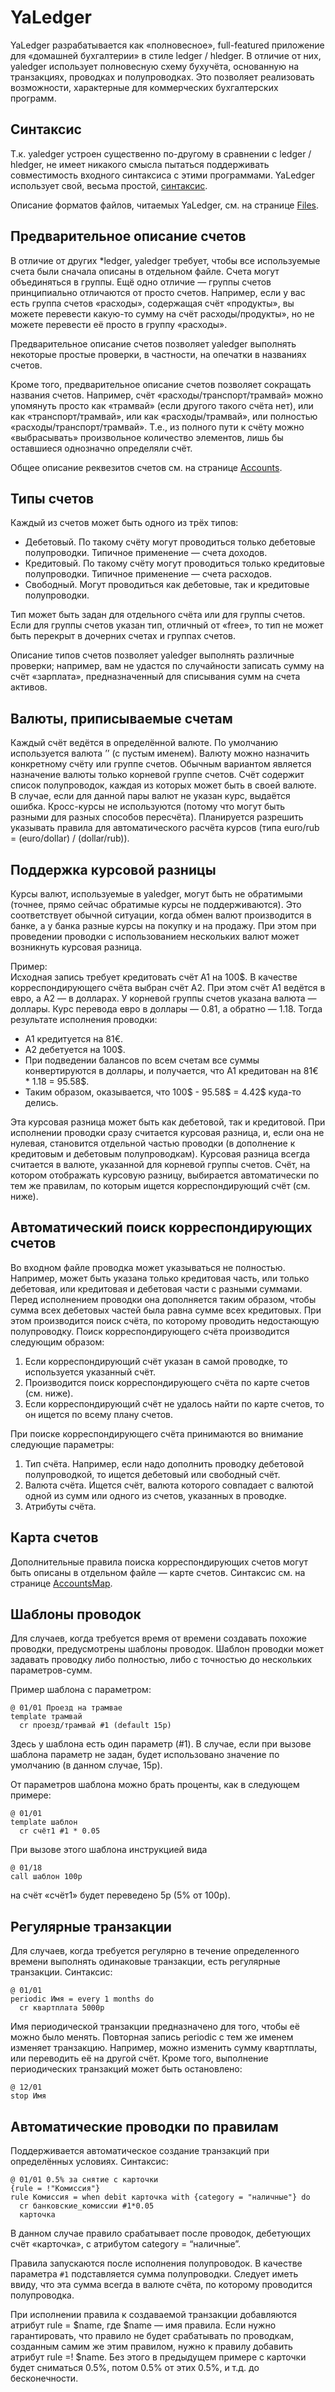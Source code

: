 # YaLedger

YaLedger разрабатывается как «полновесное», full-featured приложение для
«домашней бухгалтерии» в стиле ledger / hledger. В отличие от них,
yaledger использует полновесную схему бухучёта, основанную на
транзакциях, проводках и полупроводках. Это позволяет реализовать
возможности, характерные для коммерческих бухгалтерских программ.

## Синтаксис

Т.к. yaledger устроен существенно по-другому в сравнении с ledger /
hledger, не имеет никакого смысла пытаться поддерживать совместимость
входного синтаксиса с этими программами. YaLedger использует свой,
весьма простой, [синтаксис](Syntax).

Описание форматов файлов, читаемых YaLedger, см. на странице [Files](Files).

## Предварительное описание счетов

В отличие от других \*ledger, yaledger требует, чтобы все используемые
счета были сначала описаны в отдельном файле. Счета могут объединяться в
группы. Ещё одно отличие — группы счетов принципиально отличаются от
просто счетов. Например, если у вас есть группа счетов «расходы»,
содержащая счёт «продукты», вы можете перевести какую-то сумму на счёт
расходы/продукты», но не можете перевести её просто в группу «расходы».

Предварительное описание счетов позволяет yaledger выполнять некоторые
простые проверки, в частности, на опечатки в названиях счетов.

Кроме того, предварительное описание счетов позволяет сокращать названия
счетов. Например, счёт «расходы/транспорт/трамвай» можно упомянуть
просто как «трамвай» (если другого такого счёта нет), или как
«транспорт/трамвай», или как «расходы/трамвай», или полностью
«расходы/транспорт/трамвай». Т.е., из полного пути к счёту можно
«выбрасывать» произвольное количество элементов, лишь бы оставшиеся
однозначно определяли счёт.

Общее описание реквезитов счетов см. на странице [Accounts](Accounts).

## Типы счетов

Каждый из счетов может быть одного из трёх типов:

-   Дебетовый. По такому счёту могут проводиться только дебетовые
    полупроводки. Типичное применение — счета доходов.
-   Кредитовый. По такому счёту могут проводиться только кредитовые
    полупроводки. Типичное применение — счета расходов.
-   Свободный. Могут проводиться как дебетовые, так и кредитовые
    полупроводки.

Тип может быть задан для отдельного счёта или для группы счетов. Если
для группы счетов указан тип, отличный от «free», то тип не может быть
перекрыт в дочерних счетах и группах счетов.

Описание типов счетов позволяет yaledger выполнять различные проверки;
например, вам не удастся по случайности записать сумму на счёт
«зарплата», предназначенный для списывания сумм на счета активов.

## Валюты, приписываемые счетам

Каждый счёт ведётся в определённой валюте. По умолчанию используется
валюта ’’ (с пустым именем). Валюту можно назначить конкретному счёту
или группе счетов. Обычным вариантом является назначение валюты только
корневой группе счетов. Счёт содержит список полупроводок, каждая из
которых может быть в своей валюте. \
 В случае, если для данной пары валют не указан курс, выдаётся ошибка.
Кросс-курсы не используются (потому что могут быть разными для разных
способов пересчёта). Планируется разрешить указывать правила для
автоматического расчёта курсов (типа euro/rub = (euro/dollar) /
(dollar/rub)).

## Поддержка курсовой разницы

Курсы валют, используемые в yaledger, могут быть не обратимыми (точнее,
прямо сейчас обратимые курсы не поддерживаются). Это соответствует
обычной ситуации, когда обмен валют производится в банке, а у банка
разные курсы на покупку и на продажу. При этом при проведении проводки с
использованием нескольких валют может возникнуть курсовая разница.

Пример:\
Исходная запись требует кредитовать счёт A1 на 100$. В качестве
корреспондирующего счёта выбран счёт A2. При этом счёт A1 ведётся в
евро, а A2 — в долларах. У корневой группы счетов указана валюта —
доллары. Курс перевода евро в доллары — 0.81, а обратно — 1.18. Тогда
результате исполнения проводки:

-   A1 кредитуется на 81€.
-   A2 дебетуется на 100$.
-   При подведении балансов по всем счетам все суммы конвертируются в
    доллары, и получается, что A1 кредитован на 81€ \* 1.18 = 95.58$.
-   Таким образом, оказывается, что 100$ - 95.58$ = 4.42$ куда-то
    делись.

Эта курсовая разница может быть как дебетовой, так и кредитовой. При
исполнении проводки сразу считается курсовая разница, и, если она не
нулевая, становится отдельной частью проводки (в дополнение к кредитовым
и дебетовым полупроводкам). Курсовая разница всегда считается в валюте,
указанной для корневой группы счетов. Счёт, на котором отображать
курсовую разницу, выбирается автоматически по тем же правилам, по
которым ищется корреспондирующий счёт (см. ниже).

## Автоматический поиск корреспондирующих счетов

Во входном файле проводка может указываться не полностью. Например,
может быть указана только кредитовая часть, или только дебетовая, или
кредитовая и дебетовая части с разными суммами. Перед исполнением
проводки она дополняется таким образом, чтобы сумма всех дебетовых
частей была равна сумме всех кредитовых. При этом производится поиск
счёта, по которому проводить недостающую полупроводку. Поиск
корреспондирующего счёта производится следующим образом:

1.  Если корреспондирующий счёт указан в самой проводке, то используется
    указанный счёт.
2.  Производится поиск корреспондирующего счёта по карте счетов (см.
    ниже).
3.  Если корреспондирующий счёт не удалось найти по карте счетов, то он
    ищется по всему плану счетов.

При поиске корреспондирующего счёта принимаются во внимание следующие
параметры:

1.  Тип счёта. Например, если надо дополнить проводку дебетовой
    полупроводкой, то ищется дебетовый или свободный счёт.
2.  Валюта счёта. Ищется счёт, валюта которого совпадает с валютой одной
    из сумм или одного из счетов, указанных в проводке.
3.  Атрибуты счёта.

## Карта счетов

Дополнительные правила поиска корреспондирующих счетов могут быть
описаны в отдельном файле — карте счетов. Синтаксис см. на странице
[AccountsMap](AccountsMap).

## Шаблоны проводок

Для случаев, когда требуется время от времени создавать похожие
проводки, предусмотрены шаблоны проводок. Шаблон проводки может задавать
проводку либо полностью, либо с точностью до нескольких параметров-сумм.

Пример шаблона с параметром:

    @ 01/01 Проезд на трамвае
    template трамвай
      cr проезд/трамвай #1 (default 15р)

Здесь у шаблона есть один параметр (\#1). В случае, если при вызове
шаблона параметр не задан, будет использовано значение по умолчанию (в
данном случае, 15р).

От параметров шаблона можно брать проценты, как в следующем примере:

    @ 01/01
    template шаблон
      cr счёт1 #1 * 0.05

При вызове этого шаблона инструкцией вида

    @ 01/18
    call шаблон 100р

на счёт «счёт1» будет переведено 5р (5% от 100р).

## Регулярные транзакции

Для случаев, когда требуется регулярно в течение определенного времени
выполнять одинаковые транзакции, есть регулярные транзакции. Синтаксис:

    @ 01/01
    periodic Имя = every 1 months do
      cr квартплата 5000р

Имя периодической транзакции предназначено для того, чтобы её можно было
менять. Повторная запись periodic с тем же именем изменяет транзакцию.
Например, можно изменить сумму квартплаты, или переводить её на другой
счёт. Кроме того, выполнение периодических транзакций может быть
остановлено:

    @ 12/01
    stop Имя

## Автоматические проводки по правилам

Поддерживается автоматическое создание транзакций при определённых
условиях. Синтаксис:

    @ 01/01 0.5% за снятие с карточки
    {rule = !"Комиссия"}
    rule Комиссия = when debit карточка with {category = "наличные"} do
      cr банковские_комиссии #1*0.05
      карточка

В данном случае правило срабатывает после проводок, дебетующих счёт
«карточка», с атрибутом category = “наличные”.

Правила запускаются после исполнения полупроводок. В качестве параметра
`#1` подставляется сумма полупроводки. Следует иметь ввиду, что эта
сумма всегда в валюте счёта, по которому проводится полупроводка.

При исполнении правила к создаваемой транзакции добавляются атрибут rule
= $name, где $name — имя правила. Если нужно гарантировать, что правило
не будет срабатывать по проводкам, созданным самим же этим правилом,
нужно к правилу добавить атрибут rule =! $name. Без этого в предыдущем
примере с карточки будет сниматься 0.5%, потом 0.5% от этих 0.5%, и т.д.
до бесконечности.
